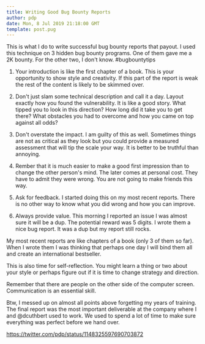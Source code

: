 ```yaml
---
title: Writing Good Bug Bounty Reports
author: pdp
date: Mon, 8 Jul 2019 21:18:00 GMT
template: post.pug
---
```


This is what I do to write successful bug bounty reports that payout. I used this technique on 3 hidden bug bounty programs. One of them gave me a 2K bounty. For the other two, I don't know. #bugbountytips

1. Your introduction is like the first chapter of a book. This is your opportunity to show style and creativity. If this part of the report is weak the rest of the content is likely to be skimmed over.

2. Don't just slam some technical description and call it a day. Layout exactly how you found the vulnerability. It is like a good story. What tipped you to look in this direction? How long did it take you to get there? What obstacles you had to overcome and how you came on top against all odds?

3. Don't overstate the impact. I am guilty of this as well. Sometimes things are not as critical as they look but you could provide a measured assessment that will tip the scale your way. It is better to be truthful than annoying.

4. Rember that it is much easier to make a good first impression than to change the other person's mind. The later comes at personal cost. They have to admit they were wrong. You are not going to make friends this way.

5. Ask for feedback. I started doing this on my most recent reports. There is no other way to know what you did wrong and how you can improve.

6. Always provide value. This morning I reported an issue I was almost sure it will be a dup. The potential reward was 5 digits. I wrote them a nice bug report. It was a dup but my report still rocks.

My most recent reports are like chapters of a book (only 3 of them so far). When I wrote them I was thinking that perhaps one day I will bind them all and create an international bestseller.

This is also time for self-reflection. You might learn a thing or two about your style or perhaps figure out if it is time to change strategy and direction.

Remember that there are people on the other side of the computer screen. Communication is an essential skill.

Btw, I messed up on almost all points above forgetting my years of training. The final report was the most important deliverable at the company where I and @dcuthbert used to work. We used to spend a lot of time to make sure everything was perfect before we hand over.

https://twitter.com/pdp/status/1148325597690703872
